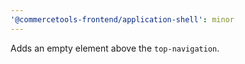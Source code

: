 ```yaml
---
'@commercetools-frontend/application-shell': minor
---
```


Adds an empty element above the `top-navigation`. 
